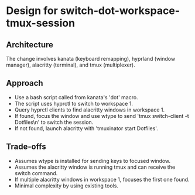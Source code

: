 # Design for switch-dot-workspace-tmux-session

## Architecture
The change involves kanata (keyboard remapping), hyprland (window manager), alacritty (terminal), and tmux (multiplexer).

## Approach
- Use a bash script called from kanata's 'dot' macro.
- The script uses hyprctl to switch to workspace 1.
- Query hyprctl clients to find alacritty windows in workspace 1.
- If found, focus the window and use wtype to send 'tmux switch-client -t Dotfiles\n' to switch the session.
- If not found, launch alacritty with 'tmuxinator start Dotfiles'.

## Trade-offs
- Assumes wtype is installed for sending keys to focused window.
- Assumes the alacritty window is running tmux and can receive the switch command.
- If multiple alacritty windows in workspace 1, focuses the first one found.
- Minimal complexity by using existing tools.